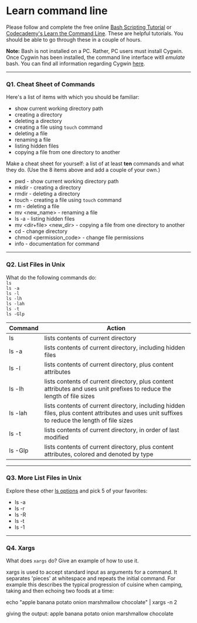 # Learn command line

Please follow and complete the free online [Bash Scripting Tutorial](https://ryanstutorials.net/bash-scripting-tutorial/) or [Codecademy's Learn the Command Line](https://www.codecademy.com/learn/learn-the-command-line). These are helpful tutorials. You should be able to go through these in a couple of hours.

**Note:** Bash is not installed on a PC. Rather, PC users must install Cygwin. Once Cygwin has been installed, the command line interface witll _emulate_ bash. You can find all information regarding Cygwin [here](https://www.cygwin.com/).

---

### Q1.  Cheat Sheet of Commands  

Here's a list of items with which you should be familiar:  
* show current working directory path
* creating a directory
* deleting a directory
* creating a file using `touch` command
* deleting a file
* renaming a file
* listing hidden files
* copying a file from one directory to another

Make a cheat sheet for yourself: a list of at least **ten** commands and what they do.  (Use the 8 items above and add a couple of your own.)  

* pwd - show current working directory path
* mkdir <directory> - creating a directory
* rmdir <directory> - deleting a directory
* touch <filename> - creating a file using `touch` command
* rm <filename> - deleting a file
* mv <filename> <new_name> - renaming a file
* ls -a - listing hidden files
* mv <dir+file> <new_dir> - copying a file from one directory to another
* cd <directory> - change directory
* chmod <permission_code> <filename> - change file permissions
* info <command> - documentation for command

---

### Q2.  List Files in Unix   

What do the following commands do:  
`ls`  
`ls -a`  
`ls -l`  
`ls -lh`  
`ls -lah`  
`ls -t`  
`ls -Glp`  

| Command  | Action |
| ----     | ---- |
| ls       | lists contents of current directory
| ls -a    | lists contents of current directory, including hidden files |
| ls -l    | lists contents of current directory, plus content attributes | 
| ls -lh   | lists contents of current directory, plus content attributes and uses unit prefixes to reduce the length of file sizes |
| ls -lah  | lists contents of current directory, including hidden files, plus content attributes and uses unit suffixes to reduce the length of file sizes |
| ls -t    | lists contents of current directory, in order of last modified |
| ls -Glp  | lists contents of current directory, plus content attributes, colored and denoted by type |

---

### Q3.  More List Files in Unix  

Explore these other [ls options](http://www.techonthenet.com/unix/basic/ls.php) and pick 5 of your favorites:

* ls -a
* ls -r
* ls -R
* ls -t
* ls -1

---

### Q4.  Xargs   

What does `xargs` do? Give an example of how to use it.

xargs is used to accept standard input as arguments for a command. It separates 'pieces' at whitespace and repeats the initial command. For example this describes the typical progression of cuisine when camping, taking and then echoing two foods at a time:

echo "apple banana potato onion marshmallow chocolate" | xargs -n 2

giving the output:
apple banana
potato onion
marshmallow chocolate

